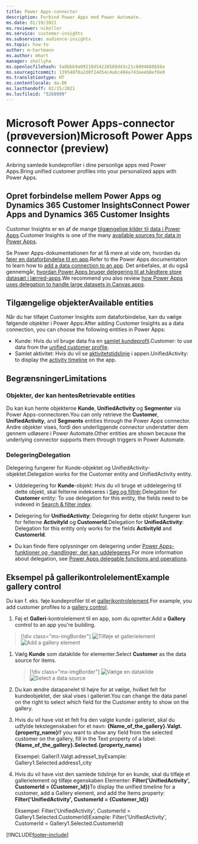 ```yaml
---
title: Power Apps-connector
description: Forbind Power Apps med Power Automate.
ms.date: 01/19/2021
ms.reviewer: nikeller
ms.service: customer-insights
ms.subservice: audience-insights
ms.topic: how-to
author: m-hartmann
ms.author: mhart
manager: shellyha
ms.openlocfilehash: 5a8bbb9a09218d54228589d43c21c8894680b56e
ms.sourcegitcommit: 139548f8a2d0f24d54c4a6c404a743eeeb8ef8e0
ms.translationtype: HT
ms.contentlocale: da-DK
ms.lasthandoff: 02/15/2021
ms.locfileid: "5268909"
---
```

# <a name="microsoft-power-apps-connector-preview"></a><span data-ttu-id="cde87-103">Microsoft Power Apps-connector (prøveversion)</span><span class="sxs-lookup"><span data-stu-id="cde87-103">Microsoft Power Apps connector (preview)</span></span>

<span data-ttu-id="cde87-104">Anbring samlede kundeprofiler i dine personlige apps med Power Apps.</span><span class="sxs-lookup"><span data-stu-id="cde87-104">Bring unified customer profiles into your personalized apps with Power Apps.</span></span>

## <a name="connect-power-apps-and-dynamics-365-customer-insights"></a><span data-ttu-id="cde87-105">Opret forbindelse mellem Power Apps og Dynamics 365 Customer Insights</span><span class="sxs-lookup"><span data-stu-id="cde87-105">Connect Power Apps and Dynamics 365 Customer Insights</span></span>

<span data-ttu-id="cde87-106">Customer Insights er en af de mange [tilgængelige kilder til data i Power Apps](https://docs.microsoft.com/powerapps/maker/canvas-apps/working-with-data-sources).</span><span class="sxs-lookup"><span data-stu-id="cde87-106">Customer Insights is one of the many [available sources for data in Power Apps](https://docs.microsoft.com/powerapps/maker/canvas-apps/working-with-data-sources).</span></span>

<span data-ttu-id="cde87-107">Se Power Apps-dokumentationen for at få mere at vide om, hvordan du [føjer en dataforbindelse til en app](https://docs.microsoft.com/powerapps/maker/canvas-apps/add-data-connection).</span><span class="sxs-lookup"><span data-stu-id="cde87-107">Refer to the Power Apps documentation to learn how to [add a data connection to an app](https://docs.microsoft.com/powerapps/maker/canvas-apps/add-data-connection).</span></span> <span data-ttu-id="cde87-108">Det anbefales, at du også gennemgår, [hvordan Power Apps bruger delegering til at håndtere store datasæt i lærred-apps](https://docs.microsoft.com/powerapps/maker/canvas-apps/delegation-overview).</span><span class="sxs-lookup"><span data-stu-id="cde87-108">We recommend you also review [how Power Apps uses delegation to handle large datasets in Canvas apps](https://docs.microsoft.com/powerapps/maker/canvas-apps/delegation-overview).</span></span>

## <a name="available-entities"></a><span data-ttu-id="cde87-109">Tilgængelige objekter</span><span class="sxs-lookup"><span data-stu-id="cde87-109">Available entities</span></span>

<span data-ttu-id="cde87-110">Når du har tilføjet Customer Insights som dataforbindelse, kan du vælge følgende objekter i Power Apps:</span><span class="sxs-lookup"><span data-stu-id="cde87-110">After adding Customer Insights as a data connection, you can choose the following entities in Power Apps:</span></span>

- <span data-ttu-id="cde87-111">Kunde: Hvis du vil bruge data fra en [samlet kundeprofil](customer-profiles.md).</span><span class="sxs-lookup"><span data-stu-id="cde87-111">Customer: to use data from the [unified customer profile](customer-profiles.md).</span></span>
- <span data-ttu-id="cde87-112">Samlet aktivitet: Hvis du vil se [aktivitetstidslinje](activities.md) i appen.</span><span class="sxs-lookup"><span data-stu-id="cde87-112">UnifiedActivity: to display the [activity timeline](activities.md) on the app.</span></span>

## <a name="limitations"></a><span data-ttu-id="cde87-113">Begrænsninger</span><span class="sxs-lookup"><span data-stu-id="cde87-113">Limitations</span></span>

### <a name="retrievable-entities"></a><span data-ttu-id="cde87-114">Objekter, der kan hentes</span><span class="sxs-lookup"><span data-stu-id="cde87-114">Retrievable entities</span></span>

<span data-ttu-id="cde87-115">Du kan kun hente objekterne **Kunde**, **UnifiedActivity** og **Segmenter** via Power Apps-connectoren.</span><span class="sxs-lookup"><span data-stu-id="cde87-115">You can only retrieve the **Customer**, **UnifiedActivity**, and **Segments** entities through the Power Apps connector.</span></span> <span data-ttu-id="cde87-116">Andre objekter vises, fordi den underliggende connector understøtter dem gennem udløsere i Power Automate.</span><span class="sxs-lookup"><span data-stu-id="cde87-116">Other entities are shown because the underlying connector supports them through triggers in Power Automate.</span></span>  

### <a name="delegation"></a><span data-ttu-id="cde87-117">Delegering</span><span class="sxs-lookup"><span data-stu-id="cde87-117">Delegation</span></span>

<span data-ttu-id="cde87-118">Delegering fungerer for Kunde-objektet og UnifiedActivity-objektet.</span><span class="sxs-lookup"><span data-stu-id="cde87-118">Delegation works for the Customer entity and UnifiedActivity entity.</span></span> 

- <span data-ttu-id="cde87-119">Uddelegering for **Kunde**-objekt: Hvis du vil bruge et uddelegering til dette objekt, skal felterne indekseres i [Søg og filtrér](search-filter-index.md).</span><span class="sxs-lookup"><span data-stu-id="cde87-119">Delegation for **Customer** entity: To use delegation for this entity, the fields need to be indexed in [Search & filter index](search-filter-index.md).</span></span>  

- <span data-ttu-id="cde87-120">Delegering for **UnifiedActivity**: Delegering for dette objekt fungerer kun for felterne **ActivityId** og **CustomerId**.</span><span class="sxs-lookup"><span data-stu-id="cde87-120">Delegation for **UnifiedActivity**: Delegation for this entity only works for the fields **ActivityId** and **CustomerId**.</span></span>  

- <span data-ttu-id="cde87-121">Du kan finde flere oplysninger om delegering under [Power Apps-funktioner og -handlinger, der kan uddelegeres](https://docs.microsoft.com/connectors/commondataservice/#power-apps-delegable-functions-and-operations-for-the-cds-for-apps).</span><span class="sxs-lookup"><span data-stu-id="cde87-121">For more information about delegation, see [Power Apps delegable functions and operations](https://docs.microsoft.com/connectors/commondataservice/#power-apps-delegable-functions-and-operations-for-the-cds-for-apps).</span></span> 

## <a name="example-gallery-control"></a><span data-ttu-id="cde87-122">Eksempel på gallerikontrolelement</span><span class="sxs-lookup"><span data-stu-id="cde87-122">Example gallery control</span></span>

<span data-ttu-id="cde87-123">Du kan f. eks. føje kundeprofiler til et [gallerikontrolelement](https://docs.microsoft.com/powerapps/maker/canvas-apps/add-gallery).</span><span class="sxs-lookup"><span data-stu-id="cde87-123">For example, you add customer profiles to a [gallery control](https://docs.microsoft.com/powerapps/maker/canvas-apps/add-gallery).</span></span>

1. <span data-ttu-id="cde87-124">Føj et **Galleri**-kontrolelement til en app, som du opretter.</span><span class="sxs-lookup"><span data-stu-id="cde87-124">Add a **Gallery** control to an app you're building.</span></span>

> [!div class="mx-imgBorder"]
> <span data-ttu-id="cde87-125">![Tilføje et gallerielement](media/connector-powerapps9.png "Tilføje et gallerielement")</span><span class="sxs-lookup"><span data-stu-id="cde87-125">![Add a gallery element](media/connector-powerapps9.png "Add a gallery element")</span></span>

1. <span data-ttu-id="cde87-126">Vælg **Kunde** som datakilde for elementer.</span><span class="sxs-lookup"><span data-stu-id="cde87-126">Select **Customer** as the data source for items.</span></span>

    > [!div class="mx-imgBorder"]
    > <span data-ttu-id="cde87-127">![Vælge en datakilde](media/choose-datasource-powerapps.png "Vælge en datakilde")</span><span class="sxs-lookup"><span data-stu-id="cde87-127">![Select a data source](media/choose-datasource-powerapps.png "Select a data source")</span></span>

1. <span data-ttu-id="cde87-128">Du kan ændre datapanelet til højre for at vælge, hvilket felt for kundeobjektet, der skal vises i galleriet.</span><span class="sxs-lookup"><span data-stu-id="cde87-128">You can change the data panel on the right to select which field for the Customer entity to show on the gallery.</span></span>

1. <span data-ttu-id="cde87-129">Hvis du vil have vist et felt fra den valgte kunde i galleriet, skal du udfylde tekstegenskaben for et navn: **{Name_of_the_gallery}.Valgt.{property_name}**</span><span class="sxs-lookup"><span data-stu-id="cde87-129">If you want to show any field from the selected customer on the gallery, fill in the Text property of a label:  **{Name_of_the_gallery}.Selected.{property_name}**</span></span>

    <span data-ttu-id="cde87-130">Eksempel: Galleri1.Valgt.adresse1_by</span><span class="sxs-lookup"><span data-stu-id="cde87-130">Example: Gallery1.Selected.address1_city</span></span>

1. <span data-ttu-id="cde87-131">Hvis du vil have vist den samlede tidslinje for en kunde, skal du tilføje et gallerielement og tilføje egenskaben Elementer: **Filter('UnifiedActivity', CustomerId = {Customer_Id})**</span><span class="sxs-lookup"><span data-stu-id="cde87-131">To display the unified timeline for a customer, add a Gallery element, and add the Items property: **Filter('UnifiedActivity', CustomerId = {Customer_Id})**</span></span>

    <span data-ttu-id="cde87-132">Eksempel: Filter('UnifiedActivity', CustomerId = Gallery1.Selected.CustomerId)</span><span class="sxs-lookup"><span data-stu-id="cde87-132">Example: Filter('UnifiedActivity', CustomerId = Gallery1.Selected.CustomerId)</span></span>


[!INCLUDE[footer-include](../includes/footer-banner.md)]